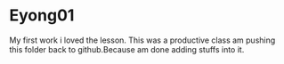 # Eyong01
My first  work
i loved the lesson. 
This was a productive class
am pushing this folder back to github.Because am done adding stuffs into it.